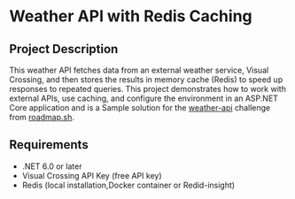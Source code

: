 # Weather API with Redis Caching

## Project Description

This weather API fetches data from an external weather service, Visual Crossing, and then stores the results in memory cache (Redis) to speed up responses to repeated queries. This project demonstrates how to work with external APIs, use caching, and configure the environment in an ASP.NET Core application and is a Sample solution for the [weather-api](https://roadmap.sh/projects/weather-api-wrapper-service) challenge from [roadmap.sh](https://roadmap.sh/).

## Requirements

- .NET 6.0 or later
- Visual Crossing API Key (free API key)
- Redis (local installation,Docker container or Redid-insight)
